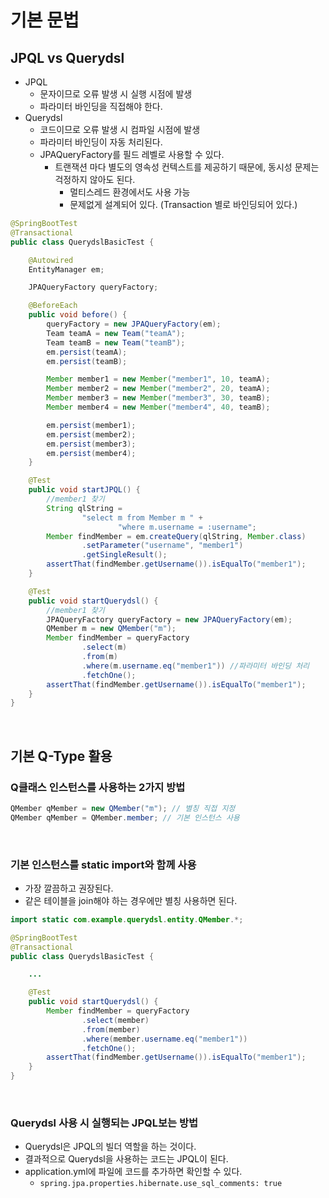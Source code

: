 # 기본 문법

## JPQL vs Querydsl
- JPQL
    - 문자이므로 오류 발생 시 실행 시점에 발생
    - 파라미터 바인딩을 직접해야 한다.
- Querydsl
    - 코드이므로 오류 발생 시 컴파일 시점에 발생
    - 파라미터 바인딩이 자동 처리된다.
    - JPAQueryFactory를 필드 레벨로 사용할 수 있다.
        - 트랜잭션 마다 별도의 영속성 컨텍스트를 제공하기 때문에, 동시성 문제는 걱정하지 않아도 된다.
            - 멀티스레드 환경에서도 사용 가능
            - 문제없게 설계되어 있다. (Transaction 별로 바인딩되어 있다.)
```java
@SpringBootTest
@Transactional
public class QuerydslBasicTest {

    @Autowired
    EntityManager em;

    JPAQueryFactory queryFactory;

    @BeforeEach
    public void before() {
        queryFactory = new JPAQueryFactory(em);
        Team teamA = new Team("teamA");
        Team teamB = new Team("teamB");
        em.persist(teamA);
        em.persist(teamB);

        Member member1 = new Member("member1", 10, teamA);
        Member member2 = new Member("member2", 20, teamA);
        Member member3 = new Member("member3", 30, teamB);
        Member member4 = new Member("member4", 40, teamB);

        em.persist(member1);
        em.persist(member2);
        em.persist(member3);
        em.persist(member4);
    }

    @Test
    public void startJPQL() {
        //member1 찾기
        String qlString =
                "select m from Member m " +
                        "where m.username = :username";
        Member findMember = em.createQuery(qlString, Member.class)
                .setParameter("username", "member1")
                .getSingleResult();
        assertThat(findMember.getUsername()).isEqualTo("member1");
    }

    @Test
    public void startQuerydsl() {
        //member1 찾기
        JPAQueryFactory queryFactory = new JPAQueryFactory(em);
        QMember m = new QMember("m");
        Member findMember = queryFactory
                .select(m)
                .from(m)
                .where(m.username.eq("member1")) //파라미터 바인딩 처리
                .fetchOne();
        assertThat(findMember.getUsername()).isEqualTo("member1");
    }   
}
```
<br>

## 기본 Q-Type 활용

### Q클래스 인스턴스를 사용하는 2가지 방법
```java
QMember qMember = new QMember("m"); // 별칭 직접 지정
QMember qMember = QMember.member; // 기본 인스턴스 사용
```
<br>

### 기본 인스턴스를 static import와 함께 사용
- 가장 깔끔하고 권장된다.
- 같은 테이블을 join해야 하는 경우에만 별칭 사용하면 된다.
```java
import static com.example.querydsl.entity.QMember.*;

@SpringBootTest
@Transactional
public class QuerydslBasicTest {

    ...

    @Test
    public void startQuerydsl() {
        Member findMember = queryFactory
                .select(member)
                .from(member)
                .where(member.username.eq("member1"))
                .fetchOne();
        assertThat(findMember.getUsername()).isEqualTo("member1");
    }
}
```
<br>

### Querydsl 사용 시 실행되는 JPQL보는 방법
- Querydsl은 JPQL의 빌더 역할을 하는 것이다. 
- 결과적으로 Querydsl을 사용하는 코드는 JPQL이 된다.
- application.yml에 파일에 코드를 추가하면 확인할 수 있다.
    - `spring.jpa.properties.hibernate.use_sql_comments: true`
<br>
